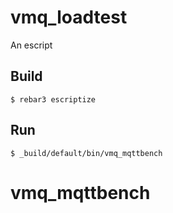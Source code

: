 vmq_loadtest
=====

An escript

Build
-----

    $ rebar3 escriptize

Run
---

    $ _build/default/bin/vmq_mqttbench
# vmq_mqttbench
